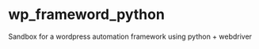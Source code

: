 wp_frameword_python
===================

Sandbox for a wordpress automation framework using python + webdriver
